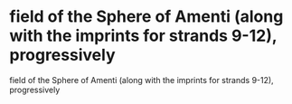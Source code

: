 # field of the Sphere of Amenti (along with the imprints for strands 9-12), progressively

field of the Sphere of Amenti (along with the imprints for strands 9-12), progressively